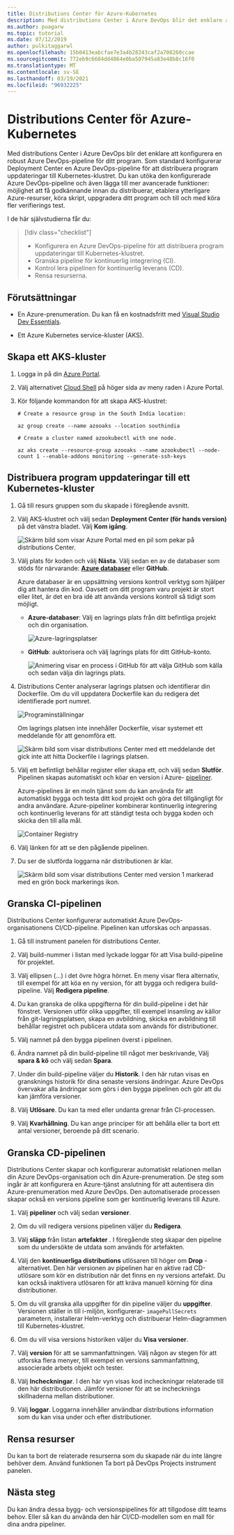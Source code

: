 ```yaml
---
title: Distributions Center för Azure-Kubernetes
description: Med distributions Center i Azure DevOps blir det enklare att konfigurera en robust Azure DevOps-pipeline för ditt program
ms.author: puagarw
ms.topic: tutorial
ms.date: 07/12/2019
author: pulkitaggarwl
ms.openlocfilehash: 15b0413eabcfae7e3a4b28243caf2a708260ccae
ms.sourcegitcommit: 772eb9c6684dd4864e0ba507945a83e48b8c16f0
ms.translationtype: MT
ms.contentlocale: sv-SE
ms.lasthandoff: 03/19/2021
ms.locfileid: "96932225"
---
```

# <a name="deployment-center-for-azure-kubernetes"></a>Distributions Center för Azure-Kubernetes

Med distributions Center i Azure DevOps blir det enklare att konfigurera en robust Azure DevOps-pipeline för ditt program. Som standard konfigurerar Deployment Center en Azure DevOps-pipeline för att distribuera program uppdateringar till Kubernetes-klustret. Du kan utöka den konfigurerade Azure DevOps-pipeline och även lägga till mer avancerade funktioner: möjlighet att få godkännande innan du distribuerar, etablera ytterligare Azure-resurser, köra skript, uppgradera ditt program och till och med köra fler verifierings test.

I de här självstudierna får du:

> [!div class="checklist"]
> * Konfigurera en Azure DevOps-pipeline för att distribuera program uppdateringar till Kubernetes-klustret.
> * Granska pipeline för kontinuerlig integrering (CI).
> * Kontrol lera pipelinen för kontinuerlig leverans (CD).
> * Rensa resurserna.

## <a name="prerequisites"></a>Förutsättningar

* En Azure-prenumeration. Du kan få en kostnadsfritt med [Visual Studio Dev Essentials](https://visualstudio.microsoft.com/dev-essentials/).

* Ett Azure Kubernetes service-kluster (AKS).

## <a name="create-an-aks-cluster"></a>Skapa ett AKS-kluster

1. Logga in på din [Azure Portal](https://portal.azure.com/).

1. Välj alternativet [Cloud Shell](../cloud-shell/overview.md) på höger sida av meny raden i Azure Portal.

1. Kör följande kommandon för att skapa AKS-klustret:

    ```azurecli
    # Create a resource group in the South India location:

    az group create --name azooaks --location southindia

    # Create a cluster named azookubectl with one node.

    az aks create --resource-group azooaks --name azookubectl --node-count 1 --enable-addons monitoring --generate-ssh-keys
    ```

## <a name="deploy-application-updates-to-a-kubernetes-cluster"></a>Distribuera program uppdateringar till ett Kubernetes-kluster

1. Gå till resurs gruppen som du skapade i föregående avsnitt.

1. Välj AKS-klustret och välj sedan **Deployment Center (för hands version)** på det vänstra bladet. Välj **Kom igång**.

   ![Skärm bild som visar Azure Portal med en pil som pekar på distributions Center.](media/deployment-center-launcher/settings.png)

1. Välj plats för koden och välj **Nästa**. Välj sedan en av de databaser som stöds för närvarande: **[Azure databaser](/azure/devops/repos/index)** eller **GitHub**.

    Azure databaser är en uppsättning versions kontroll verktyg som hjälper dig att hantera din kod. Oavsett om ditt program varu projekt är stort eller litet, är det en bra idé att använda versions kontroll så tidigt som möjligt.

    - **Azure-databaser**: Välj en lagrings plats från ditt befintliga projekt och din organisation.

        ![Azure-lagringsplatser](media/deployment-center-launcher/azure-repos.gif)

    - **GitHub**: auktorisera och välj lagrings plats för ditt GitHub-konto.

        ![Animering visar en process i GitHub för att välja GitHub som källa och sedan välja din lagrings plats.](media/deployment-center-launcher/github.gif)


1. Distributions Center analyserar lagrings platsen och identifierar din Dockerfile. Om du vill uppdatera Dockerfile kan du redigera det identifierade port numret.

    ![Programinställningar](media/deployment-center-launcher/application-settings.png)

    Om lagrings platsen inte innehåller Dockerfile, visar systemet ett meddelande för att genomföra ett.

    ![Skärm bild som visar distributions Center med ett meddelande det gick inte att hitta Dockerfile i lagrings platsen.](media/deployment-center-launcher/dockerfile.png)

1. Välj ett befintligt behållar register eller skapa ett, och välj sedan **Slutför**. Pipelinen skapas automatiskt och köar en version i Azure- [pipeliner](/azure/devops/pipelines/index).

    Azure-pipelines är en moln tjänst som du kan använda för att automatiskt bygga och testa ditt kod projekt och göra det tillgängligt för andra användare. Azure-pipeliner kombinerar kontinuerlig integrering och kontinuerlig leverans för att ständigt testa och bygga koden och skicka den till alla mål.

    ![Container Registry](media/deployment-center-launcher/container-registry.png)

1. Välj länken för att se den pågående pipelinen.

1. Du ser de slutförda loggarna när distributionen är klar.

    ![Skärm bild som visar distributions Center med version 1 markerad med en grön bock markerings ikon.](media/deployment-center-launcher/logs.png)

## <a name="examine-the-ci-pipeline"></a>Granska CI-pipelinen

Distributions Center konfigurerar automatiskt Azure DevOps-organisationens CI/CD-pipeline. Pipelinen kan utforskas och anpassas.

1. Gå till instrument panelen för distributions Center.  

1. Välj build-nummer i listan med lyckade loggar för att Visa build-pipeline för projektet.

1. Välj ellipsen (...) i det övre högra hörnet. En meny visar flera alternativ, till exempel för att köa en ny version, för att bygga och redigera build-pipeline. Välj **Redigera pipeline**. 

1. Du kan granska de olika uppgifterna för din build-pipeline i det här fönstret. Versionen utför olika uppgifter, till exempel insamling av källor från git-lagringsplatsen, skapa en avbildning, skicka en avbildning till behållar registret och publicera utdata som används för distributioner.

1. Välj namnet på den bygga pipelinen överst i pipelinen.

1. Ändra namnet på din build-pipeline till något mer beskrivande, Välj **spara & kö** och välj sedan **Spara**.

1. Under din build-pipeline väljer du **Historik**. I den här rutan visas en gransknings historik för dina senaste versions ändringar. Azure DevOps övervakar alla ändringar som görs i den bygga pipelinen och gör att du kan jämföra versioner.

1. Välj **Utlösare**. Du kan ta med eller undanta grenar från CI-processen.

1. Välj **Kvarhållning**. Du kan ange principer för att behålla eller ta bort ett antal versioner, beroende på ditt scenario.

## <a name="examine-the-cd-pipeline"></a>Granska CD-pipelinen

Distributions Center skapar och konfigurerar automatiskt relationen mellan din Azure DevOps-organisation och din Azure-prenumeration. De steg som ingår är att konfigurera en Azure-tjänst anslutning för att autentisera din Azure-prenumeration med Azure DevOps. Den automatiserade processen skapar också en versions pipeline som ger kontinuerlig leverans till Azure.

1. Välj **pipeliner** och välj sedan **versioner**.

1. Om du vill redigera versions pipelinen väljer du **Redigera**.

1. Välj **släpp** från listan **artefakter** . I föregående steg skapar den pipeline som du undersökte de utdata som används för artefakten. 

1. Välj den **kontinuerliga distributions** utlösaren till höger om **Drop** -alternativet. Den här versionen av pipelinen har en aktive rad CD-utlösare som kör en distribution när det finns en ny versions artefakt. Du kan också inaktivera utlösaren för att kräva manuell körning för dina distributioner.

1. Om du vill granska alla uppgifter för din pipeline väljer du **uppgifter**. Versionen ställer in till i-miljön, konfigurerar- `imagePullSecrets` parametern, installerar Helm-verktyg och distribuerar Helm-diagrammen till Kubernetes-klustret.

1. Om du vill visa versions historiken väljer du **Visa versioner**.

1. Välj **version** för att se sammanfattningen. Välj någon av stegen för att utforska flera menyer, till exempel en versions sammanfattning, associerade arbets objekt och tester. 

1. Välj **Incheckningar**. I den här vyn visas kod incheckningar relaterade till den här distributionen. Jämför versioner för att se inchecknings skillnaderna mellan distributioner.

1. Välj **loggar**. Loggarna innehåller användbar distributions information som du kan visa under och efter distributioner.

## <a name="clean-up-resources"></a>Rensa resurser

Du kan ta bort de relaterade resurserna som du skapade när du inte längre behöver dem. Använd funktionen Ta bort på DevOps Projects instrument panelen.

## <a name="next-steps"></a>Nästa steg

Du kan ändra dessa bygg- och versionspipelines för att tillgodose ditt teams behov. Eller så kan du använda den här CI/CD-modellen som en mall för dina andra pipeliner.

